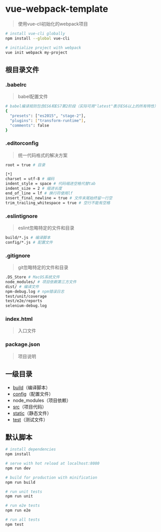 # vue-webpack-template

> 使用vue-cli初始化的webpack项目

``` bash
# install vue-cli globally
npm install --global vue-cli

# initialize project with webpack
vue init webpack my-project
```

## 根目录文件

### .babelrc

> babel配置文件

``` bash
# babel编译规则包含ES6和ES7第2阶段（实际可用"latest"表示ES6以上的所有特性）
{
  "presets": ["es2015", "stage-2"],
  "plugins": ["transform-runtime"],
  "comments": false
}
```

### .editorconfig

> 统一代码格式的解决方案

``` bash
root = true # 目录

[*]
charset = utf-8 # 编码
indent_style = space # 代码缩进空格代替tab
indent_size = 2 # 缩进长度
end_of_line = lf # 换行符使用lf
insert_final_newline = true # 文件末尾始终留一行空
trim_trailing_whitespace = true # 空行不能有空格
```

### .eslintignore

> eslint忽略特定的文件和目录

``` bash
build/*.js # 编译脚本
config/*.js # 配置文件
```

### .gitignore

> git忽略特定的文件和目录

``` bash
.DS_Store # MacOS系统文件
node_modules/ # 项目依赖第三方文件
dist/ # 编译文件
npm-debug.log # npm错误日志
test/unit/coverage
test/e2e/reports
selenium-debug.log
```

### index.html

> 入口文件

### package.json

> 项目说明

## 一级目录

- [build](https://github.com/xiaoda/vue-webpack-template/tree/master/build)（编译脚本）
- [config](https://github.com/xiaoda/vue-webpack-template/tree/master/config)（配置文件）
- node_modules（项目依赖）
- [src](https://github.com/xiaoda/vue-webpack-template/tree/master/src)（项目代码）
- [static](https://github.com/xiaoda/vue-webpack-template/tree/master/static)（静态文件）
- [test](https://github.com/xiaoda/vue-webpack-template/tree/master/test)（测试文件）

## 默认脚本

``` bash
# install dependencies
npm install

# serve with hot reload at localhost:8080
npm run dev

# build for production with minification
npm run build

# run unit tests
npm run unit

# run e2e tests
npm run e2e

# run all tests
npm test
```
